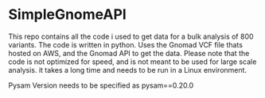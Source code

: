 # SimpleGnomeAPI
This repo contains all the code i used to get data for a bulk analysis of 800 variants. 
The code is written in python. 
Uses the Gnomad VCF file thats hosted on AWS, and the Gnomad API to get the data.
Please note that the code is not optimized for speed, and is not meant to be used for large scale analysis.
it takes a long time and needs to be run in a Linux environment.

Pysam Version needs to be specified as pysam==0.20.0
